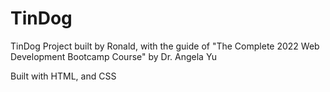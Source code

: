 # TinDog
TinDog Project built by Ronald, with the guide of "The Complete 2022 Web Development Bootcamp Course" by Dr. Angela Yu

Built with HTML, and CSS
